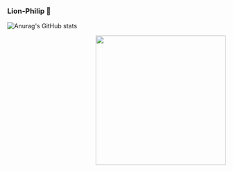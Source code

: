 ### Lion-Philip 👋

![Anurag's GitHub stats](https://github-readme-stats.vercel.app/api?username=anuraghazra&show_icons=true&theme=radical)

<div align="center"> <img src="https://img0.baidu.com/it/u=3219419441,2818822536&fm=253&fmt=auto&app=120&f=JPEG?w=1422&h=800" align='right' style='width:300px;height:100 px'> </div>


